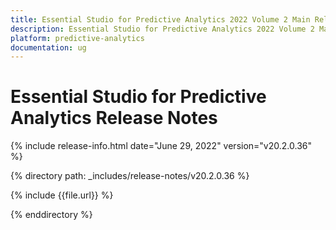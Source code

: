 ```yaml
---
title: Essential Studio for Predictive Analytics 2022 Volume 2 Main Release Notes  
description: Essential Studio for Predictive Analytics 2022 Volume 2 Main Release Notes  
platform: predictive-analytics
documentation: ug
---
```


# Essential Studio for Predictive Analytics  Release Notes  

{% include release-info.html date="June 29, 2022"  version="v20.2.0.36" %} 

{% directory path: _includes/release-notes/v20.2.0.36 %}

{% include {{file.url}} %}

{% enddirectory %}